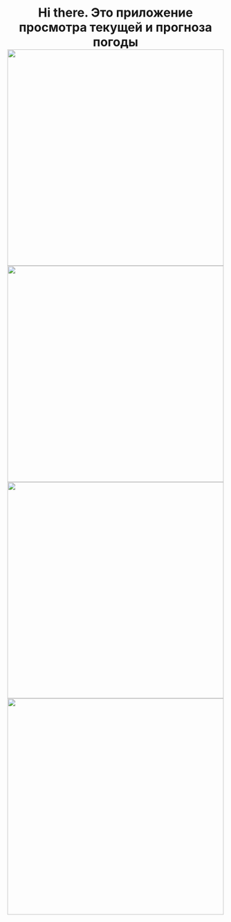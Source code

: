 <h1 align="center">Hi there. Это приложение просмотра текущей и прогноза погоды
<br>
<img src="https://github.com/user-attachments/assets/6a1fd575-7c20-4bc9-abb5-4a6d57421ea9" height="500">
<img src="https://github.com/user-attachments/assets/f1587a4b-8649-4d26-af52-e8e604bfdb3a" height="500">
<img src="https://github.com/user-attachments/assets/fd36a196-3ce4-4a11-9db5-d31e02f82e6b" height="500">
<img src="https://github.com/user-attachments/assets/add8218f-3ec7-40ef-acec-0ffa84d7efa5" height="500">


